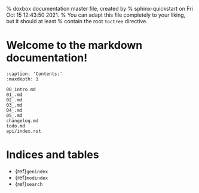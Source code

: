 % doxbox documentation master file, created by
% sphinx-quickstart on Fri Oct 15 12:43:50 2021.
% You can adapt this file completely to your liking, but it should at least
% contain the root `toctree` directive.

# Welcome to the markdown documentation!

```{toctree}
:caption: 'Contents:'
:maxdepth: 1

00_intro.md
01_.md
02_.md
03_.md
04_.md
05_.md
changelog.md
todo.md
api/index.rst
```

# Indices and tables

- {ref}`genindex`
- {ref}`modindex`
- {ref}`search`
